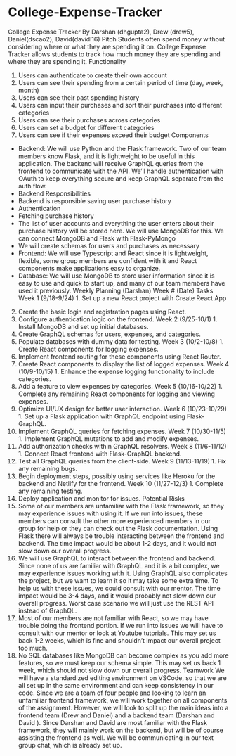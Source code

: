 # College-Expense-Tracker
College Expense Tracker
By Darshan (dhgupta2), Drew (drew5), Daniel(dscao2), David(davidl16)
Pitch
Students often spend money without considering where or what they are spending it on. College
Expense Tracker allows students to track how much money they are spending and where they are
spending it.
Functionality
1. Users can authenticate to create their own account
2. Users can see their spending from a certain period of time (day, week, month)
3. Users can see their past spending history
4. Users can input their purchases and sort their purchases into different categories
5. Users can see their purchases across categories
6. Users can set a budget for different categories
7. Users can see if their expenses exceed their budget
Components
- Backend: We will use Python and the Flask framework. Two of our team members know
Flask, and it is lightweight to be useful in this application. The backend will receive
GraphQL queries from the frontend to communicate with the API. We’ll handle
authentication with OAuth to keep everything secure and keep GraphQL separate from
the auth flow.
- Backend Responsibilities
- Backend is responsible saving user purchase history
- Authentication
- Fetching purchase history
- The list of user accounts and everything the user enters about their purchase
history will be stored here.
We will use MongoDB for this. We can connect MongoDB and Flask with
Flask-PyMongo
- We will create schemas for users and purchases as necessary
- Frontend: We will use Typescript and React since it is lightweight, flexible, some group
members are confident with it and React components make applications easy to organize.
- Database: We will use MongoDB to store user information since it is easy to use and
quick to start up, and many of our team members have used it previously.
Weekly Planning (Darshan)
Week # (Date) Tasks
Week 1 (9/18-9/24) 1. Set up a new React project with Create React App
2. Create the basic login and registration pages using React.
3. Configure authentication logic on the frontend.
Week 2 (9/25-10/1) 1. Install MongoDB and set up initial databases.
2. Create GraphQL schemas for users, expenses, and categories.
3. Populate databases with dummy data for testing.
Week 3 (10/2-10/8) 1. Create React components for logging expenses.
2. Implement frontend routing for these components using React Router.
3. Create React components to display the list of logged expenses.
Week 4 (10/9-10/15) 1. Enhance the expense logging functionality to include categories.
2. Add a feature to view expenses by categories.
Week 5 (10/16-10/22) 1. Complete any remaining React components for logging and viewing expenses.
2. Optimize UI/UX design for better user interaction.
Week 6 (10/23-10/29) 1. Set up a Flask application with GraphQL endpoint using Flask-GraphQL.
2. Implement GraphQL queries for fetching expenses.
Week 7 (10/30-11/5) 1. Implement GraphQL mutations to add and modify expenses.
2. Add authorization checks within GraphQL resolvers.
Week 8 (11/6-11/12) 1. Connect React frontend with Flask-GraphQL backend.
2. Test all GraphQL queries from the client-side.
Week 9 (11/13-11/19) 1. Fix any remaining bugs.
2. Begin deployment steps, possibly using services like Heroku for the backend and
Netlify for the frontend.
Week 10 (11/27-12/3) 1. Complete any remaining testing.
2. Deploy application and monitor for issues.
Potential Risks
1. Some of our members are unfamiliar with the Flask framework, so they may experience
issues with using it. If we run into issues, these members can consult the other more
experienced members in our group for help or they can check out the Flask
documentation. Using Flask there will always be trouble interacting between the frontend
and backend. The time impact would be about 1-2 days, and it would not slow down our
overall progress.
2. We will use GraphQL to interact between the frontend and backend. Since none of us are
familiar with GraphQL and it is a bit complex, we may experience issues working with it.
Using GraphQL also complicates the project, but we want to learn it so it may take some
extra time. To help us with these issues, we could consult with our mentor. The time
impact would be 3-4 days, and it would probably not slow down our overall progress.
Worst case scenario we will just use the REST API instead of GraphQL.
3. Most of our members are not familiar with React, so we may have trouble doing the
frontend portion. If we run into issues we will have to consult with our mentor or look at
Youtube tutorials. This may set us back 1-2 weeks, which is fine and shouldn’t impact
our overall project too much.
4. No SQL databases like MongoDB can become complex as you add more features, so we
must keep our schema simple. This may set us back 1 week, which should not slow down
our overall progress.
Teamwork
We will have a standardized editing environment on VSCode, so that we are all set up in the
same environment and can keep consistency in our code.
Since we are a team of four people and looking to learn an unfamiliar frontend framework, we
will work together on all components of the assignment. However, we will look to split up the
main ideas into a frontend team (Drew and Daniel) and a backend team (Darshan and David ).
Since Darshan and David are most familiar with the Flask framework, they will mainly work on
the backend, but will be of course assisting the frontend as well. We will be communicating in
our text group chat, which is already set up.